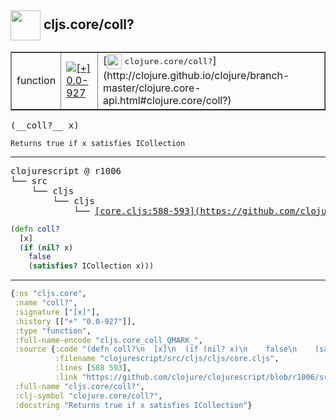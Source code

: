 ## <img width="48px" valign="middle" src="http://i.imgur.com/Hi20huC.png"> cljs.core/coll?

 <table border="1">
<tr>
<td>function</td>
<td><a href="https://github.com/cljsinfo/api-refs/tree/0.0-927"><img valign="middle" alt="[+] 0.0-927" src="https://img.shields.io/badge/+-0.0--927-lightgrey.svg"></a> </td>
<td>
[<img height="24px" valign="middle" src="http://i.imgur.com/1GjPKvB.png"> <samp>clojure.core/coll?</samp>](http://clojure.github.io/clojure/branch-master/clojure.core-api.html#clojure.core/coll?)
</td>
</tr>
</table>

 <samp>
(__coll?__ x)<br>
</samp>

```
Returns true if x satisfies ICollection
```

---

 <pre>
clojurescript @ r1006
└── src
    └── cljs
        └── cljs
            └── <ins>[core.cljs:588-593](https://github.com/clojure/clojurescript/blob/r1006/src/cljs/cljs/core.cljs#L588-L593)</ins>
</pre>

```clj
(defn coll?
  [x]
  (if (nil? x)
    false
    (satisfies? ICollection x)))
```


---

```clj
{:ns "cljs.core",
 :name "coll?",
 :signature ["[x]"],
 :history [["+" "0.0-927"]],
 :type "function",
 :full-name-encode "cljs.core_coll_QMARK_",
 :source {:code "(defn coll?\n  [x]\n  (if (nil? x)\n    false\n    (satisfies? ICollection x)))",
          :filename "clojurescript/src/cljs/cljs/core.cljs",
          :lines [588 593],
          :link "https://github.com/clojure/clojurescript/blob/r1006/src/cljs/cljs/core.cljs#L588-L593"},
 :full-name "cljs.core/coll?",
 :clj-symbol "clojure.core/coll?",
 :docstring "Returns true if x satisfies ICollection"}

```
